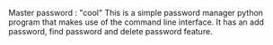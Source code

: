 Master password : "cool"
This is a simple password manager python program that makes use of the command line interface. It has an add password, find password and delete password feature. 
